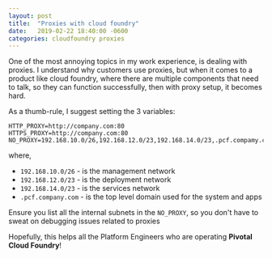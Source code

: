```yaml
---
layout: post
title:  "Proxies with cloud foundry"
date:   2019-02-22 18:40:00 -0600
categories: cloudfoundry proxies
---
```


One of the most annoying topics in my work experience, is dealing with proxies. I understand why customers use proxies, but when it comes to a product like cloud foundry, where there are multiple components that need to talk, so they can function successfully, then with proxy setup, it becomes hard.

As a thumb-rule, I suggest setting the 3 variables:

```
HTTP_PROXY=http://company.com:80
HTTPS_PROXY=http://company.com:80
NO_PROXY=192.168.10.0/26,192.168.12.0/23,192.168.14.0/23,.pcf.compamy.com
```

where,
- `192.168.10.0/26` - is the management network
- `192.168.12.0/23` - is the deployment network
- `192.168.14.0/23` - is the services network
- `.pcf.company.com` - is the top level domain used for the system and apps

Ensure you list all the internal subnets in the `NO_PROXY`, so you don't have to sweat on debugging issues related to proxies

Hopefully, this helps all the Platform Engineers who are operating **Pivotal Cloud Foundry**!
